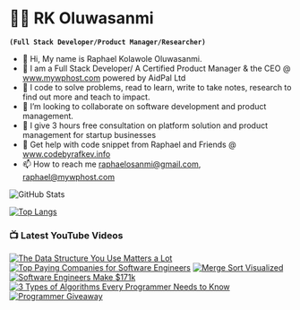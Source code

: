 # 🏄‍♂️ RK Oluwasanmi

**`(Full Stack Developer/Product Manager/Researcher)`**

- 👋 Hi, My name is Raphael Kolawole Oluwasanmi.
- 🌱 I am a Full Stack Developer/ A Certified Product Manager & the CEO @ www.mywphost.com powered by AidPal Ltd 
- 👀 I code to solve problems, read to learn, write to take notes, research to find out more and teach to impact.
- 💞️ I’m looking to collaborate on software development and product management.
- 👋 I give 3 hours free consultation on platform solution and product management for startup businesses
- 👀 Get help with code snippet from Raphael and Friends @ www.codebyrafkev.info
- 📫 How to reach me raphaelosanmi@gmail.com, raphael@mywphost.com

![GitHub Stats](https://github-readme-stats.vercel.app/api?username=Rafkev&theme=radical)

[![Top Langs](https://github-readme-stats.vercel.app/api/top-langs/?username=Rafkev)](https://github.com/anuraghazra/github-readme-stats)


### 📺 Latest YouTube Videos

<!-- BEGIN YOUTUBE-CARDS -->
[![The Data Structure You Use Matters a Lot](https://ytcards.demolab.com/?id=VpnZnFUHhIU&title=The+Data+Structure+You+Use+Matters+a+Lot&lang=en&timestamp=1707836432&background_color=%230d1117&title_color=%23ffffff&stats_color=%23dedede&max_title_lines=1&width=250&border_radius=5&duration=395 "The Data Structure You Use Matters a Lot")](https://www.youtube.com/watch?v=UCXJLum_eZ6BJj4m4Dy73rxQ)
[![Top Paying Companies for Software Engineers](https://ytcards.demolab.com/?id=cIvduLKs5uY&title=Top+Paying+Companies+for+Software+Engineers&lang=en&timestamp=1707058821&background_color=%230d1117&title_color=%23ffffff&stats_color=%23dedede&max_title_lines=1&width=250&border_radius=5&duration=32 "Top Paying Companies for Software Engineers")](https://www.youtube.com/watch?v=UCXJLum_eZ6BJj4m4Dy73rxQ)
[![Merge Sort Visualized](https://ytcards.demolab.com/?id=MlyIGMOkL5s&title=Merge+Sort+Visualized&lang=en&timestamp=1706360421&background_color=%230d1117&title_color=%23ffffff&stats_color=%23dedede&max_title_lines=1&width=250&border_radius=5&duration=55 "Merge Sort Visualized")](https://www.youtube.com/watch?v=UCXJLum_eZ6BJj4m4Dy73rxQ)
[![Software Engineers Make $171k](https://ytcards.demolab.com/?id=jv_0uhe2uz0&title=Software+Engineers+Make+%24171k&lang=en&timestamp=1706101240&background_color=%230d1117&title_color=%23ffffff&stats_color=%23dedede&max_title_lines=1&width=250&border_radius=5&duration=33 "Software Engineers Make $171k")](https://www.youtube.com/watch?v=jv_0uhe2uz0)
[![3 Types of Algorithms Every Programmer Needs to Know](https://ytcards.demolab.com/?id=Uym4-KhP3Lc&title=3+Types+of+Algorithms+Every+Programmer+Needs+to+Know&lang=en&timestamp=1705935625&background_color=%230d1117&title_color=%23ffffff&stats_color=%23dedede&max_title_lines=1&width=250&border_radius=5&duration=792 "3 Types of Algorithms Every Programmer Needs to Know")](https://www.youtube.com/watch?v=Uym4-KhP3Lc)
[![Programmer Giveaway](https://ytcards.demolab.com/?id=_HUJpBjMjts&title=Programmer+Giveaway&lang=en&timestamp=1705503629&background_color=%230d1117&title_color=%23ffffff&stats_color=%23dedede&max_title_lines=1&width=250&border_radius=5&duration=50 "Programmer Giveaway")](https://www.youtube.com/watch?v=_HUJpBjMjts)
<!-- END YOUTUBE-CARDS -->








<!---
Rafkev/Rafkev is a ✨ special ✨ repository because its `README.md` (this file) appears on your GitHub profile.
You can click the Preview link to take a look at your changes.
--->
